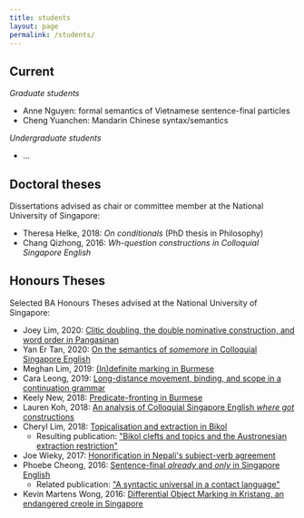 ```yaml
---
title: students
layout: page
permalink: /students/
---
```


## Current

_Graduate students_
* Anne Nguyen: formal semantics of Vietnamese sentence-final particles
* Cheng Yuanchen: Mandarin Chinese syntax/semantics

_Undergraduate students_
* ...

## Doctoral theses

Dissertations advised as chair or committee member at the National University of Singapore:

* Theresa Helke, 2018: *On conditionals* (PhD thesis in Philosophy)
* Chang Qizhong, 2016: *Wh-question constructions in Colloquial Singapore English*

## Honours Theses

Selected BA Honours Theses advised at the National University of Singapore:

* Joey Lim, 2020: [Clitic doubling, the double nominative construction, and word order in Pangasinan](lim2020.pdf)
* Yan Er Tan, 2020: [On the semantics of *somemore* in Colloquial Singapore English](tan2020.pdf)
* Meghan Lim, 2019: [(In)definite marking in Burmese](lim2019.pdf)
* Cara Leong, 2019: [Long-distance movement, binding, and scope in a continuation grammar](leong2019.pdf)
* Keely New, 2018: [Predicate-fronting in Burmese](new2018.pdf)
* Lauren Koh, 2018: [An analysis of Colloquial Singapore English *where got* constructions](koh2018.pdf)
* Cheryl Lim, 2018: [Topicalisation and extraction in Bikol](lim2018.pdf)
	* Resulting publication: ["Bikol clefts and topics and the Austronesian extraction restriction"](https://mitcho.com/research/bikol.html)
* Joe Wieky, 2017: [Honorification in Nepali's subject-verb agreement](wieky2017.pdf)
* Phoebe Cheong, 2016: [Sentence-final *already* and *only* in Singapore English](cheong2016.pdf)
	* Related publication: ["A syntactic universal in a contact language"](https://mitcho.com/research/already.html)
* Kevin Martens Wong, 2016: [Differential Object Marking in Kristang, an endangered creole in Singapore](wong2016.pdf)

